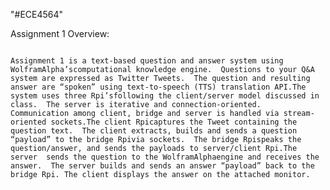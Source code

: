 "#ECE4564" 

Assignment 1 Overview:
																																																																					
																																																																					Assignment 1 is a text-based question and answer system using WolframAlpha’scomputational knowledge engine.  Questions to your Q&A system are expressed as Twitter Tweets.  The question and resulting answer are “spoken” using text-to-speech (TTS) translation API.The system uses three Rpi’sfollowing the client/server model discussed in class.  The server is iterative and connection-oriented.  Communication among client, bridge and server is handled via stream-oriented sockets.The client Rpicaptures the Tweet containing the question text.  The client extracts, builds and sends a question “payload” to the bridge Rpivia sockets.  The bridge Rpispeaks the question/answer, and sends the payloads to server/client Rpi.The server  sends the question to the WolframAlphaengine and receives the answer.  The server builds and sends an answer “payload” back to the bridge Rpi. The client displays the answer on the attached monitor.
